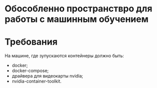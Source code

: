 # Обособленно пространствро для работы с машинным обучением

# Требования
На машине, где зупускаются контейнеры должно быть:
- docker;
- docker-compose;
- драйвера для видеокарты nvidia;
- nvidia-container-toolkit.


